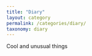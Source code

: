 ```yaml
---
title: "Diary"
layout: category
permalink: /categories/diary/
taxonomy: diary
---
```


Cool and unusual things